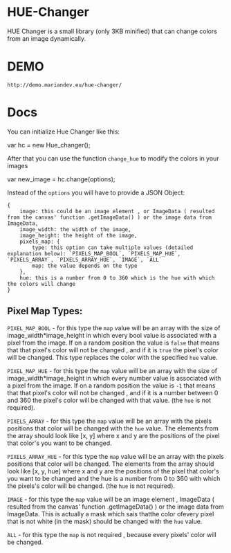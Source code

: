 HUE-Changer
===========

HUE Changer is a small library (only 3KB minified) that can change colors from an image dynamically.

DEMO
====

    http://demo.mariandev.eu/hue-changer/

Docs
====

You can initialize Hue Changer like this:

var hc = new Hue_changer();

After that you can use the function `change_hue` to modify the colors in your images

var new_image = hc.change(options);

Instead of the `options` you will have to provide a JSON Object:

    {
        image: this could be an image element , or ImageData ( resulted from the canvas' function .getImageData() ) or the image data from ImageData,
        image_width: the width of the image,
        image_height: the height of the image,
        pixels_map: {
            type: this option can take multiple values (detailed explanation below): `PIXELS_MAP_BOOL`, `PIXELS_MAP_HUE`, `PIXELS_ARRAY`, `PIXELS_ARRAY_HUE`, `IMAGE`, `ALL`
            map: the value depends on the type
        },
        hue: this is a number from 0 to 360 which is the hue with which the colors will change
    }

Pixel Map Types:
----------------

`PIXEL_MAP_BOOL` - for this type the `map` value will be an array with the size of image_width*image_height in which every bool value is associated with a pixel from the image. If on a random position the value is `false` that means that that pixel's color will not be changed , and if it is `true` the pixel's color will be changed. This type replaces the color with the specified `hue` value.

`PIXEL_MAP_HUE` - for this type the `map` value will be an array with the size of image_width*image_height in which every number value is associated with a pixel from the image. If on a random position the value is `-1` that means that that pixel's color will not be changed , and if it is a number between 0 and 360 the pixel's color will be changed with that value. (the `hue` is not required).

`PIXELS_ARRAY` - for this type the `map` value will be an array with the pixels positions that color will be changed with the `hue` value. The elements from the array should look like [x, y] where x and y are the positions of the pixel that color's you want to be changed.

`PIXELS_ARRAY_HUE` - for this type the `map` value will be an array with the pixels positions that color will be changed. The elements from the array should look like [x, y, hue] where x and y are the positions of the pixel that color's you want to be changed and the hue is a number from 0 to 360 with which the pixels's color will be changed. (the `hue` is not required).

`IMAGE` - for this type the `map` value will be an image element , ImageData ( resulted from the canvas' function .getImageData() ) or the image data from ImageData. This is actually a mask which sais thatthe color ofevery pixel that is not white (in the mask) should be changed with the `hue` value.

`ALL` - for this type the `map` is not required , because every pixels' color will be changed.
